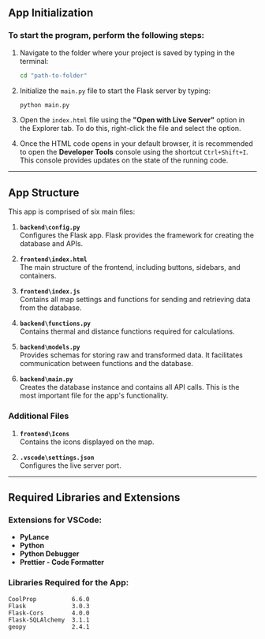 ## App Initialization

### To start the program, perform the following steps:

1. Navigate to the folder where your project is saved by typing in the terminal:  
   ```bash
   cd "path-to-folder"
   ```

2. Initialize the `main.py` file to start the Flask server by typing:  
   ```bash
   python main.py
   ```

3. Open the `index.html` file using the **"Open with Live Server"** option in the Explorer tab. To do this, right-click the file and select the option.

4. Once the HTML code opens in your default browser, it is recommended to open the **Developer Tools** console using the shortcut `Ctrl+Shift+I`. This console provides updates on the state of the running code.

---

## App Structure

This app is comprised of six main files:

1. **`backend\config.py`**  
   Configures the Flask app. Flask provides the framework for creating the database and APIs.

2. **`frontend\index.html`**  
   The main structure of the frontend, including buttons, sidebars, and containers.

3. **`frontend\index.js`**  
   Contains all map settings and functions for sending and retrieving data from the database.

4. **`backend\functions.py`**  
   Contains thermal and distance functions required for calculations.

5. **`backend\models.py`**  
   Provides schemas for storing raw and transformed data. It facilitates communication between functions and the database.

6. **`backend\main.py`**  
   Creates the database instance and contains all API calls. This is the most important file for the app's functionality.

### Additional Files

1. **`frontend\Icons`**  
   Contains the icons displayed on the map.

2. **`.vscode\settings.json`**  
   Configures the live server port.

---

## Required Libraries and Extensions

### Extensions for VSCode:

- **PyLance**  
- **Python**  
- **Python Debugger**  
- **Prettier - Code Formatter**  

### Libraries Required for the App:

```plaintext
CoolProp          6.6.0
Flask             3.0.3
Flask-Cors        4.0.0
Flask-SQLAlchemy  3.1.1
geopy             2.4.1
```

